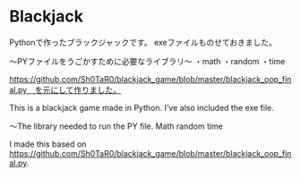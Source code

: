 # Blackjack
Pythonで作ったブラックジャックです。
exeファイルものせておきました。

～PYファイルをうごかすために必要なライブラリ～
・math
・random
・time

https://github.com/Sh0TaR0/blackjack_game/blob/master/blackjack_oop_final.py　を元にして作りました。


This is a blackjack game made in Python.
I've also included the exe file.

～The library needed to run the PY file.
Math
random
time

I made this based on https://github.com/Sh0TaR0/blackjack_game/blob/master/blackjack_oop_final.py.
